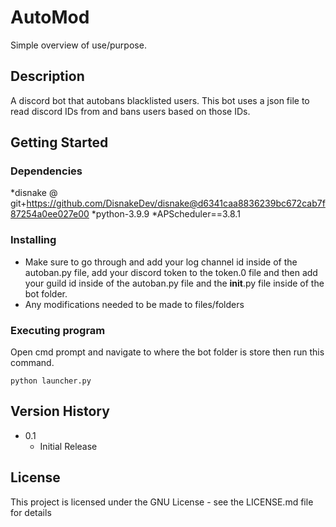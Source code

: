 # AutoMod

Simple overview of use/purpose.

## Description

A discord bot that autobans blacklisted users. This bot uses a json file to read discord IDs from and bans users based on those IDs. 

## Getting Started

### Dependencies

*disnake @ git+https://github.com/DisnakeDev/disnake@d6341caa8836239bc672cab7f87254a0ee027e00
*python-3.9.9
*APScheduler==3.8.1

### Installing

* Make sure to go through and add your log channel id inside of the autoban.py file, add your discord token to the token.0 file and then add your guild id inside of the autoban.py file and the __init__.py file inside of the bot folder.
* Any modifications needed to be made to files/folders

### Executing program

Open cmd prompt and navigate to where the bot folder is store then run this command.
```
python launcher.py
```

## Version History

* 0.1
    * Initial Release

## License

This project is licensed under the GNU License - see the LICENSE.md file for details
